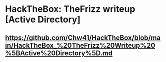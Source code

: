 # HackTheBox: TheFrizz writeup [Active Directory]
## https://github.com/Chw41/HackTheBox/blob/main/HackTheBox_%20TheFrizz%20Writeup%20%5BActive%20Directory%5D.md
